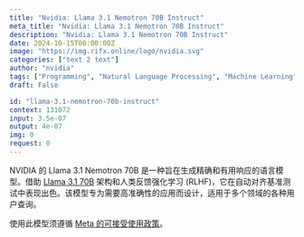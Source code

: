 ```yaml
---
title: "Nvidia: Llama 3.1 Nemotron 70B Instruct"
meta_title: "Nvidia: Llama 3.1 Nemotron 70B Instruct"
description: "Nvidia: Llama 3.1 Nemotron 70B Instruct"
date: 2024-10-15T00:00:00Z
image: "https://img.rifx.online/logo/nvidia.svg"
categories: ["text 2 text"]
author: "nvidia"
tags: ["Programming", "Natural Language Processing", "Machine Learning", "Generative AI", "Ethics"]
draft: False

id: "llama-3.1-nemotron-70b-instruct"
context: 131072
input: 3.5e-07
output: 4e-07
img: 0
request: 0
---
```


NVIDIA 的 Llama 3.1 Nemotron 70B 是一种旨在生成精确和有用响应的语言模型。借助 [Llama 3.1 70B](/models/meta-llama/llama-3.1-70b-instruct) 架构和人类反馈强化学习 (RLHF)，它在自动对齐基准测试中表现出色。该模型专为需要高准确性的应用而设计，适用于多个领域的各种用户查询。

使用此模型须遵循 [Meta 的可接受使用政策](https://www.llama.com/llama3/use-policy/)。

